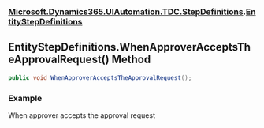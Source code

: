 ### [Microsoft.Dynamics365.UIAutomation.TDC.StepDefinitions](Microsoft.Dynamics365.UIAutomation.TDC.StepDefinitions.md 'Microsoft.Dynamics365.UIAutomation.TDC.StepDefinitions').[EntityStepDefinitions](EntityStepDefinitions.md 'Microsoft.Dynamics365.UIAutomation.TDC.StepDefinitions.EntityStepDefinitions')

## EntityStepDefinitions.WhenApproverAcceptsTheApprovalRequest() Method

```csharp
public void WhenApproverAcceptsTheApprovalRequest();
```

### Example
When approver accepts the approval request
